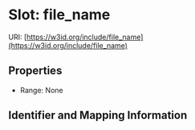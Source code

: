 # Slot: file_name

URI: [https://w3id.org/include/file_name](https://w3id.org/include/file_name)



<!-- no inheritance hierarchy -->


## Properties

 * Range: None



## Identifier and Mapping Information





